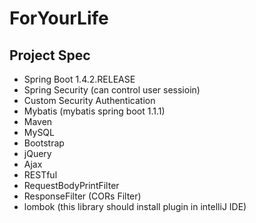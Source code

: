 # ForYourLife

## Project Spec
* Spring Boot 1.4.2.RELEASE
* Spring Security (can control user sessioin)
* Custom Security Authentication
* Mybatis (mybatis spring boot 1.1.1)
* Maven
* MySQL
* Bootstrap
* jQuery 
* Ajax
* RESTful
* RequestBodyPrintFilter
* ResponseFilter (CORs Filter)
* lombok (this library should install plugin in intelliJ IDE)
